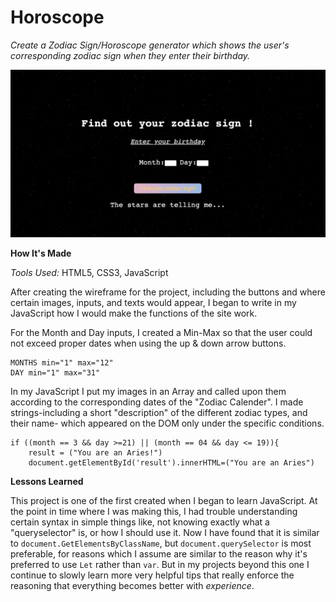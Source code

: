 <h1>Horoscope</h1>

<i>Create a Zodiac Sign/Horoscope generator which shows the user's corresponding zodiac sign when they enter their birthday.</i>

![alt text](ZodiacSS.png)

<strong>How It's Made</strong>

<i>Tools Used: </i>HTML5, CSS3, JavaScript

After creating the wireframe for the project, including the buttons and where certain images, inputs, and texts would appear,
I began to write in my JavaScript how I would make the functions of the site work.

For the Month and Day inputs, I created a Min-Max so that the user could not exceed proper dates when using the up & down arrow buttons.
```
MONTHS min="1" max="12"
DAY min="1" max="31"
```

In my JavaScript I put my images in an Array and called upon them according to the corresponding dates of the "Zodiac Calender".
I made strings-including a short "description" of the different zodiac types, and their name- which appeared on the DOM only under the
specific conditions.
```
if ((month == 3 && day >=21) || (month == 04 && day <= 19)){
    result = ("You are an Aries!")
    document.getElementById('result').innerHTML=("You are an Aries")
```

<strong>Lessons Learned</strong>

This project is one of the first created when I began to learn JavaScript. At the point in time where I was
making this, I had trouble understanding certain syntax in simple things like, not knowing exactly what a "queryselector" is, or how I should use it.
Now I have found that it is similar to ```document.GetElementsByClassName```, but ```document.querySelector``` is most preferable, for reasons
which I assume are similar to the reason why it's preferred to use ```Let``` rather than ```var```.
But in my projects beyond this one I continue to slowly learn more very helpful tips that really enforce the reasoning that
everything becomes better with <i>experience</i>.
